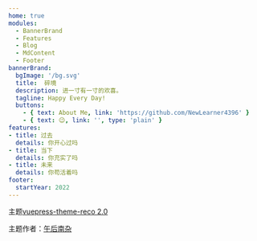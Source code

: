 ```yaml
---
home: true
modules:
  - BannerBrand
  - Features
  - Blog
  - MdContent
  - Footer
bannerBrand:
  bgImage: '/bg.svg'
  title:  碎境 
  description: 进一寸有一寸的欢喜。
  tagline: Happy Every Day!
  buttons:
    - { text: About Me, link: 'https://github.com/NewLearner4396' }
    - { text: 😉, link: '', type: 'plain' }
features:
- title: 过去
  details: 你开心过吗
- title: 当下
  details: 你充实了吗
- title: 未来
  details: 你苟活着吗
footer:
  startYear: 2022
---
```


主题[vuepress-theme-reco 2.0](https://github.com/vuepress-reco/vuepress-theme-reco)

主题作者：[午后南杂](https://github.com/recoluan)
